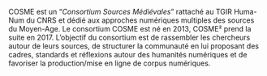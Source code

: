 COSME est un “_Consortium Sources Médiévales_” rattaché au TGIR Huma-Num du CNRS et dédié aux approches numériques multiples des sources du Moyen-Age. Le consortium COSME est né en 2013, COSME² prend la suite en 2017. L’objectif du consortium est de rassembler les chercheurs autour de leurs sources, de structurer la communauté en lui proposant des cadres, standards et réflexions autour des humanités numériques et de favoriser la production/mise en ligne de corpus numériques.
